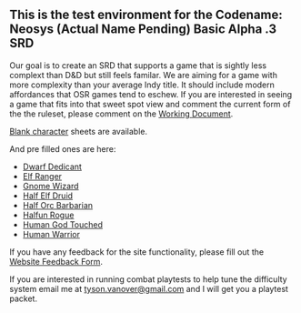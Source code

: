 ## This is the test environment for the Codename: Neosys (Actual Name Pending) Basic Alpha .3 SRD

Our goal is to create an SRD that supports a game that is sightly less complext than D&amp;D but still feels familar. We are aiming for a game with more complexity than your average Indy title. It should include modern affordances that OSR games tend to eschew. If you are interested in seeing a game that fits into that sweet spot view and comment the current form of the the ruleset, please comment on the [Working Document](https://docs.google.com/document/d/15cZJZe0GiNoclUz8xxm2k3waE8Gx9b6oLM6qo8_Jy6g/edit?usp=sharing).

[Blank character](https://drive.google.com/file/d/10aTlE9hAZtmhwTteEyUx-46Uy69LCkR-/view?usp=sharing) sheets are available.

And pre filled ones are here:
- [Dwarf Dedicant](https://drive.google.com/file/d/114E2sK_7I09KSKzecUlknW1E1v1qb2u9/view?usp=sharing)
- [Elf Ranger]( https://drive.google.com/file/d/11K5lYz8d2CPvTzBQxKIzCKaYAnUtZr4P/view?usp=sharing)
- [Gnome Wizard](https://drive.google.com/file/d/11U48bqMSRvJkBtzZnvkMLTJZFOqUYBDh/view?usp=sharing)
- [Half Elf Druid](https://drive.google.com/file/d/11JiBHj2i3yWWfiDUhSi7sbxAyucr2ggx/view?usp=share_link)
- [Half Orc Barbarian](https://drive.google.com/file/d/113rrvzK8xQgvCtijL3DFTSWlXybs5_gT/view?usp=sharing)
- [Halfun Rogue](https://drive.google.com/file/d/11RsNodYd7gMdiT_ArwRa3ORdAa5perQP/view?usp=sharing)
- [Human God Touched](https://drive.google.com/file/d/11EgMHrjaBaxIX2iqXZhGgmoEWela5N0z/view?usp=sharing)
- [Human Warrior](https://drive.google.com/file/d/1113w2Ws6RQ2bqMAn8_IZlApBIh44_O3-/view?usp=sharing)

If you have any feedback for the site functionality, please fill out the [Website Feedback Form](https://docs.google.com/forms/d/e/1FAIpQLSete-gKSLSuyW-yjVtecAzSeQ2-B-Y25WaK98dRCO7-3J6rcA/viewform?usp=sf_link). 

If you are interested in running combat playtests to help tune the difficulty system email me at [tyson.vanover@gmail.com](mailto:tyson.vanover@gmail.com) and I will get you a playtest packet.